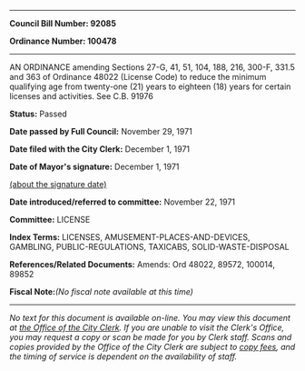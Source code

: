 

********

**Council Bill Number: 92085**
   
**Ordinance Number: 100478**
********

 AN ORDINANCE amending Sections 27-G, 41, 51, 104, 188, 216, 300-F, 331.5 and 363 of Ordinance 48022 (License Code) to reduce the minimum qualifying age from twenty-one (21) years to eighteen (18) years for certain licenses and activities. See C.B. 91976

**Status:** Passed
   
**Date passed by Full Council:** November 29, 1971
   
**Date filed with the City Clerk:** December 1, 1971
   
**Date of Mayor's signature:** December 1, 1971
   
[(about the signature date)](/~public/approvaldate.htm)
   
   
   
**Date introduced/referred to committee:** November 22, 1971
   
**Committee:** LICENSE
   
   
**Index Terms:** LICENSES, AMUSEMENT-PLACES-AND-DEVICES, GAMBLING, PUBLIC-REGULATIONS, TAXICABS, SOLID-WASTE-DISPOSAL

**References/Related Documents:** Amends: Ord 48022, 89572, 100014, 89852

**Fiscal Note:**_(No fiscal note available at this time)_
********

_No text for this document is available on-line. You may view this document at [the Office of the City Clerk](http://www.seattle.gov/leg/clerk/contactUs.htm). If you are unable to visit the Clerk's Office, you may request a copy or scan be made for you by Clerk staff. Scans and copies provided by the Office of the City Clerk are subject to [copy fees](http://clerk.seattle.gov/~public/clerkfees.htm), and the timing of service is dependent on the availability of staff._

